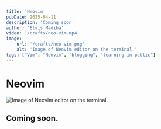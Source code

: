```yaml
---
title: 'Neovim'
pubDate: 2025-04-11
description: 'Coming soon'
author: 'Elvis Madiba'
video: '/crafts/neo-vim.mp4'
image:
    url: '/crafts/neo-vim.png'
    alt: 'Image of Neovim editor on the terminal.'
tags: ["Vim", "Neovim", "blogging", "learning in public"]
---
```

# Neovim

![Image of Neovim editor on the terminal.](/crafts/neo-vim.png)

## Coming soon.